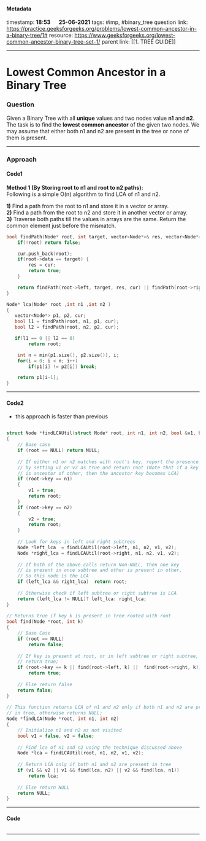 #### Metadata

timestamp: **18:53**  &emsp;  **25-06-2021**
tags: #imp, #binary_tree 
question link: https://practice.geeksforgeeks.org/problems/lowest-common-ancestor-in-a-binary-tree/1#
resource: https://www.geeksforgeeks.org/lowest-common-ancestor-binary-tree-set-1/
parent link: [[1. TREE GUIDE]]

---

# Lowest Common Ancestor in a Binary Tree

### Question

Given a Binary Tree with all **unique** values and two nodes value **n1** and **n2**. The task is to find the **lowest common ancestor** of the given two nodes. We may assume that either both n1 and n2 are present in the tree or none of them is present.

---


### Approach

#### Code1
**Method 1 (By Storing root to n1 and root to n2 paths):**   
Following is a simple O(n) algorithm to find LCA of n1 and n2. 

**1)** Find a path from the root to n1 and store it in a vector or array.   
**2)** Find a path from the root to n2 and store it in another vector or array.   
**3)** Traverse both paths till the values in arrays are the same. Return the common element just before the mismatch.

``` cpp
bool findPath(Node* root, int target, vector<Node*>& res, vector<Node*> cur){
	if(!root) return false;

	cur.push_back(root);
	if(root->data == target) {
		res = cur;
		return true; 
	}

	return findPath(root->left, target, res, cur) || findPath(root->right, target, res, cur);
}

Node* lca(Node* root ,int n1 ,int n2 )
{
   vector<Node*> p1, p2, cur;
   bool l1 = findPath(root, n1, p1, cur);
   bool l2 = findPath(root, n2, p2, cur);

   if(l1 == 0 || l2 == 0)
		return root;

	int n = min(p1.size(), p2.size()), i;
	for(i = 0; i < n; i++)
		if(p1[i] != p2[i]) break;

	return p1[i-1];
}

```

---


#### Code2
- this approach is faster than previous

``` cpp

struct Node *findLCAUtil(struct Node* root, int n1, int n2, bool &v1, bool &v2)
{
    // Base case
    if (root == NULL) return NULL;
 
    // If either n1 or n2 matches with root's key, report the presence
    // by setting v1 or v2 as true and return root (Note that if a key
    // is ancestor of other, then the ancestor key becomes LCA)
    if (root->key == n1)
    {
        v1 = true;
        return root;
    }
    if (root->key == n2)
    {
        v2 = true;
        return root;
    }
 
    // Look for keys in left and right subtrees
    Node *left_lca  = findLCAUtil(root->left, n1, n2, v1, v2);
    Node *right_lca = findLCAUtil(root->right, n1, n2, v1, v2);
 
    // If both of the above calls return Non-NULL, then one key
    // is present in once subtree and other is present in other,
    // So this node is the LCA
    if (left_lca && right_lca)  return root;
 
    // Otherwise check if left subtree or right subtree is LCA
    return (left_lca != NULL)? left_lca: right_lca;
}
 
// Returns true if key k is present in tree rooted with root
bool find(Node *root, int k)
{
    // Base Case
    if (root == NULL)
        return false;
 
    // If key is present at root, or in left subtree or right subtree,
    // return true;
    if (root->key == k || find(root->left, k) ||  find(root->right, k))
        return true;
 
    // Else return false
    return false;
}
 
// This function returns LCA of n1 and n2 only if both n1 and n2 are present
// in tree, otherwise returns NULL;
Node *findLCA(Node *root, int n1, int n2)
{
    // Initialize n1 and n2 as not visited
    bool v1 = false, v2 = false;
 
    // Find lca of n1 and n2 using the technique discussed above
    Node *lca = findLCAUtil(root, n1, n2, v1, v2);
 
    // Return LCA only if both n1 and n2 are present in tree
    if (v1 && v2 || v1 && find(lca, n2) || v2 && find(lca, n1))
        return lca;
 
    // Else return NULL
    return NULL;
}
```

---

#### Code

``` cpp


```

---